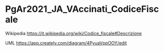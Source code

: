 # PgAr2021_JA_VAccinati_CodiceFiscale

Wikipedia https://it.wikipedia.org/wiki/Codice_fiscale#Descrizione

UML https://app.creately.com/diagram/4PyuaVppOOY/edit
